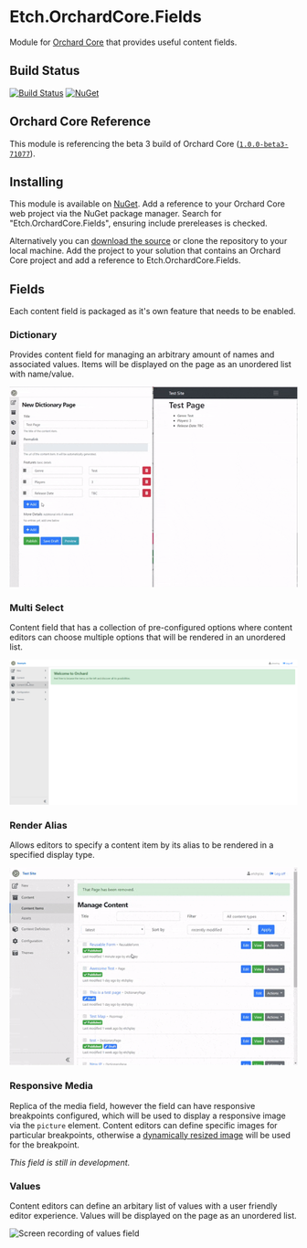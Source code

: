 # Etch.OrchardCore.Fields

Module for [Orchard Core](https://github.com/OrchardCMS/OrchardCore) that provides useful content fields.

## Build Status

[![Build Status](https://secure.travis-ci.org/etchuk/Etch.OrchardCore.Fields.png?branch=master)](http://travis-ci.org/etchuk/Etch.OrchardCore.Fields) [![NuGet](https://img.shields.io/nuget/v/Etch.OrchardCore.Fields.svg)](https://www.nuget.org/packages/Etch.OrchardCore.Fields)

## Orchard Core Reference

This module is referencing the beta 3 build of Orchard Core ([`1.0.0-beta3-71077`](https://www.nuget.org/packages/OrchardCore.Module.Targets/1.0.0-beta3-71077)).

## Installing

This module is available on [NuGet](https://www.nuget.org/packages/Etch.OrchardCore.Fields). Add a reference to your Orchard Core web project via the NuGet package manager. Search for "Etch.OrchardCore.Fields", ensuring include prereleases is checked.

Alternatively you can [download the source](https://github.com/etchuk/Etch.OrchardCore.Fields/archive/master.zip) or clone the repository to your local machine. Add the project to your solution that contains an Orchard Core project and add a reference to Etch.OrchardCore.Fields.

## Fields

Each content field is packaged as it's own feature that needs to be enabled.

### Dictionary

Provides content field for managing an arbitrary amount of names and associated values. Items will be displayed on the page as an unordered list with name/value.

![Screen recording of dictionary field](https://github.com/etchuk/Etch.OrchardCore.Fields/raw/master/docs/demo-dictionary-field.gif)

### Multi Select

Content field that has a collection of pre-configured options where content editors can choose multiple options that will be rendered in an unordered list.

![Screen recording of multi select field](https://github.com/etchuk/Etch.OrchardCore.Fields/raw/master/docs/demo-multi-select-field.gif)

### Render Alias

Allows editors to specify a content item by its alias to be rendered in a specified display type.

![Screen recording of render alias field](https://github.com/etchuk/Etch.OrchardCore.Fields/raw/master/docs/demo-render-alias-field.gif)

### Responsive Media

Replica of the media field, however the field can have responsive breakpoints configured, which will be used to display a responsive image via the `picture` element. Content editors can define specific images for particular breakpoints, otherwise a [dynamically resized image](https://orchardcore.readthedocs.io/en/latest/OrchardCore.Modules/OrchardCore.Media/README/#resize_url) will be used for the breakpoint.

_This field is still in development._

### Values

Content editors can define an arbitary list of values with a user friendly editor experience. Values will be displayed on the page as an unordered list.

![Screen recording of values field](https://github.com/etchuk/Etch.OrchardCore.Fields/raw/master/docs/demo-values-field.gif)
